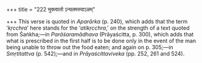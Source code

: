 +++
title = "222 भुक्त्वातो ऽन्यतमस्याऽन्नम्"

+++
This verse is quoted in *Aparārka* (p. 240), which adds that the term
‘*kṛcchra*’ here stands for the ‘*atikṛcchra*,’ on the strength of a
text quoted from Śaṅkha;—in *Parāśaramādhava* (Prāyaścitta, p. 300),
which adds that what is prescribed in the first half is to be done only
in the event of the man being unable to throw out the food eaten; and
again on p. 305;—in *Smṛtitattva* (p. 542);—and in *Prāyaścittaviveka*
(pp. 252, 261 and 524).


